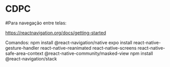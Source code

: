 # CDPC

#Para navegação entre telas:

https://reactnavigation.org/docs/getting-started

Comandos:
npm install @react-navigation/native
expo install react-native-gesture-handler react-native-reanimated react-native-screens react-native-safe-area-context @react-native-community/masked-view
npm install @react-navigation/stack
